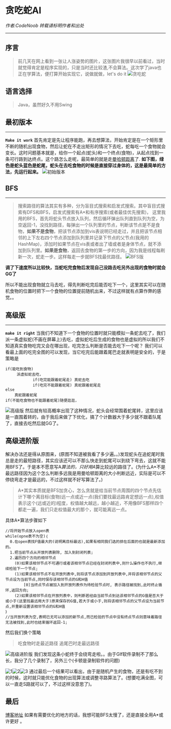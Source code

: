 # 贪吃蛇AI

 *作者:CodeNoob  转载请标明作者和出处*

---

## 序言
> 前几天在网上看到一张让人涨姿势的图片，这张图片我很早以前看过，当时就觉得肯定是程序实现的，只是当时还比较渣,不会算法。这次学了java也正在学算法，便打算开始实现它，说做就做，let's do it
![贪吃蛇](http://jbcdn2.b0.upaiyun.com/2016/04/7b023ef22fe8e2c20b256fcb0604f44f.gif)

## 语言选择

> Java，虽然好久不用Swing

## 最初版本
---
**`Make it work`**
首先肯定是先让程序能跑，再去想算法，开始肯定是在一个矩形里不断的随机出现食物，然后让蛇在不走出矩形的情况下去吃，蛇每吃一个食物就会变长。这时问题基本就是，给你一个起点(蛇头)和一个终点(食物)，从起点找到一条可行路到达终点。这个路怎么走呢，最简单的就是走[曼哈顿距离](http://baike.baidu.com/link?url=tnTV1-cjLrx1dIeel923RgzkrWMi-CkB2KkzYgLcHjaDEinHQnHkkyXbezuCMUkYw5kzY9QkMezhmaOShaijoq)了.
**如下图，绿色是蛇头蓝色是蛇尾，蛇头在去吃食物的时候是直接穿过身体的，这是最简单的方法，先运行起来。**
![初始版本](http://ww4.sinaimg.cn/mw690/d6c09ed1gw1f3yurm2ak4g205k05k12t.gif)
## BFS
----
> 搜索路径的算法其实有多种，分为盲目式搜索和启发式搜索。其中盲目式搜索有DFS和BFS，启发式搜索有A*和有序搜索(或者最佳优先搜索)，
这里我用的BFS，首先将蛇头节点放入队列，然后循环弹出队列直到队列为空，为空返回-1，没找到路径，每弹出一个队列里的节点，判断该节点是不是食物，**如果不是食物**，把该节点添加到vis表说明已经走过，并且把该节点相邻的上下左右四个节点添加到队列里并记录下节点的父节点(我用的HashMap)，添加时如果节点在vis表或者出了墙或者是身体节点，就不添加到队列里。**如果是食物**，返回去食物的第一步的方向，因为我是线程每刷新一次，蛇走一步。这样每走一步就BFS找最优路径。
![BFS版](http://ww2.sinaimg.cn/mw690/d6c09ed1gw1f3yvznhzu1g205k05kaoe.gif)

**调了下速度所以比较快，当蛇吃完食物后发现自己没路去吃另外出现的食物时就会GG了**

所以不能出现食物就立马去吃，得先判断吃完后能否吃下一个，这里其实可以在随机食物的位置时把下一个食物的位置提前随机出来，不过这样就有点算作弊的感觉。。

## 高级版
---
**`make it right`**
当我们不知道下一个食物的位置时就只能模拟一条蛇去吃了，我们派一条虚拟蛇(不画在屏幕上)去吃，虚拟蛇吃后生成的食物也是虚拟的所以我们不知道真实食物吃完又会在哪出现，吃完怎么判断是否能去吃下一个呢？
我们可以看最上面的吃完全图的可以发现，当它吃完后能跟着尾巴走就表明是安全的，于是策略是
``` 
if(能吃到食物)
     派虚拟蛇去吃，
            if(吃完能跟着蛇尾走) 真蛇去吃
            if(吃完不能跟着蛇尾) 真蛇跟着蛇尾走
else
    真蛇跟着蛇尾
if(不能吃食物也不能跟着蛇尾)随便逛逛，
```
![高级版](http://ww3.sinaimg.cn/mw690/d6c09ed1gw1f3yx0c7e9gg205k05kb29.gif)
然后就有较高概率出现了这种情况，蛇头会经常围着蛇尾转，这里应该是一直围着转的，由于我后来做了下优化，搞了个计数器大于多少就不跟着队尾了，直接去吃然后就GG了。
## 高级进阶版
解决办法还是得从原图来，(原图不知道被我看了多少遍。。)发现蛇头在追蛇尾时我总是走的最短路径，其实应该还可以不那么快走到蛇尾可以到绕下弯去，这就不能用BFS了。于是本不愿意写A*算法的，只好用A*算比较远的路径了。(为什么A*不是最远路径因为这个怎么判断多远我是用曼哈顿距离的大小判断远近，实际是可以不停绕弯走才是最远的，不过这样就不好写算法了。)
> A*其实本质就是BFS加贪心，怎么贪就是给当前节点周围的四个节点先估计下哪个离目标(食物)远一点或近一点(我们要找最远路肯定想远一点),权值表示这个(远或近的)程度，权值越大越远，越小越近，不用像BFS那样四个都走一遍，我们只走权值最大的那个，就可能离远一点。
 
具体A*算法步骤如下
``` 
//将开始节点放入open表
while(opne表不为空)｛
  0.在open表找F值最大的(说明离目标最远),如果有相同我们选的排在后面的也就是最新添加的。
  1.把当前节点从开放列表删除, 加入到封闭列表;
  2.遍历四个方向的相邻节点
    (0)如果该相邻节点不可通行或者该相邻节点已经在封闭列表中,则什么操作也不执行,继续检验下一个节点;
    (1)如果该相邻节点不在开放列表中,则将该节点添加到开放列表中,并将该相邻节点的父节点设为当前节点,同时保存该相邻节点的G和H值
        [0]当终点节点被加入到开放列表作为待检验节点时, 表示路径被找到,此时终止循环,返回方向;
    (2)如果该相邻节点在开放列表中，则判断若经由当前节点到达该相邻节点的G值是否大于或小于(这里找最远用大于)原来保存的G值,若大于或小于,则将该相邻节点的父节点设为当前节点,并重新设置该相邻节点的G和H值
｝
//当开放列表为空,表明已无可以添加的新节点,而已检验的节点中没有终点节点则意味着路径无法被找到,此时也结束循环返回-1;
```
然后我们换个策略
> 吃食物时走最近路径
> 追尾巴时走最远路径

![高级进阶版](http://ww2.sinaimg.cn/mw690/d6c09ed1gw1f3yyga5na0g205k05kkjn.gif)
我们发现这条小蛇终于会绕弯走啦。。由于GIf软件录制不了那么长，我分了几个录制了，另外三个(卡顿是录制软件的问题)

![1]( http://ww1.sinaimg.cn/mw690/d6c09ed1gw1f3yyg7h2yog205k05k7wj.gif)![2](http://ww2.sinaimg.cn/mw690/d6c09ed1gw1f3yygcoggmg205k05kx6q.gif)![3](http://ww3.sinaimg.cn/mw690/d6c09ed1gw1f3yygdvpf3g205k05khdt.gif)
通过最后一个结果可以看出，由于是随机产生的食物，还是有吃不到的时候，这时就只能优化食物的出现算法或调整寻路算法了。(想要吃满全图，可以一直走S路就可以了，不过这样没意思了)。
## 最后

[博客地址](http://www.cnblogs.com/ganhang-acm/p/5503848.html)
如果有需要优化的地方的话，我想可能BFS太慢了，还是直接全用A*或许更好 。

